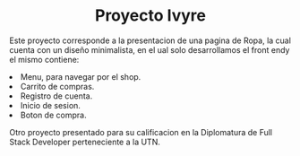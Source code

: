 <div align="center">
<h1 align="center">Proyecto Ivyre</h1>
</div>

<p> Este proyecto corresponde a la presentacion de una pagina de Ropa, la cual cuenta con un diseño minimalista, en el ual solo desarrollamos el front endy el mismo contiene:
<li>Menu, para navegar por el shop.</li>
<li>Carrito de compras.</li>
<li>Registro de cuenta.</li>
<li>Inicio de sesion.</li>
<li>Boton de compra.</li>
</p>
<p> Otro proyecto presentado para su calificacion en la Diplomatura de Full Stack Developer perteneciente a la UTN. </p>
